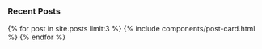### Recent Posts

{% for post in site.posts limit:3 %}
{% include components/post-card.html %}
{% endfor %}